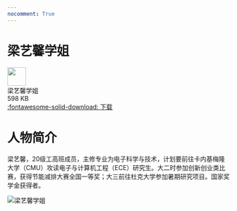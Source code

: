 ```yaml
---
nocomment: True
---
```


# 梁艺馨学姐

<div class="card file-block" markdown="1">
<div class="file-icon"><img src="https://zjuacee.blob.core.windows.net/zju-acee/pdf.svg" style="height: 3em;"></div>
<div class="file-body">
<div class="file-title">梁艺馨学姐</div>
<div class="file-meta">598 KB</div>
</div>
<a class="down-button" target="_blank" href="https://zjuacee.blob.core.windows.net/zju-acee/YixinLiang.pdf" markdown="1">:fontawesome-solid-download: 下载</a>
</div>

# 人物简介

梁艺馨，20级工高班成员，主修专业为电子科学与技术，计划要前往卡内基梅隆大学（CMU）攻读电子与计算机工程（ECE）研究生。大二时参加创新创业类比赛，获得节能减排大赛全国一等奖；大三前往杜克大学参加暑期研究项目。国家奖学金获得者。

![梁艺馨学姐](https://zjuacee.blob.core.windows.net/zju-acee/YixinLiang.jpg)
